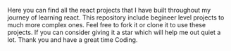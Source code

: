 Here you can find all the react projects that I have built throughout my journey of learning react.
This repository include begineer level projects to much more complex ones.
Feel free to fork it or clone it to use these projects.
If you can consider giving it a star which will help me out quiet a lot.
Thank you and have a great time Coding.
